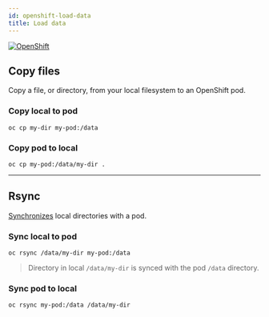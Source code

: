 ```yaml
---
id: openshift-load-data
title: Load data
---
```


[![OpenShift](/dsri-documentation/img/openshift-logo.png)](https://www.openshift.com/)

## Copy files

Copy a file, or directory, from your local filesystem to an OpenShift pod.

### Copy local to pod

```shell
oc cp my-dir my-pod:/data
```

### Copy pod to local

```shell
oc cp my-pod:/data/my-dir .
```

---

## Rsync

[Synchronizes](https://docs.openshift.com/enterprise/3.1/dev_guide/copy_files_to_container.html) local directories with a pod.

### Sync local to pod

```shell
oc rsync /data/my-dir my-pod:/data
```

> Directory in local `/data/my-dir` is synced with the pod `/data` directory.

### Sync pod to local

```shell
oc rsync my-pod:/data /data/my-dir
```

